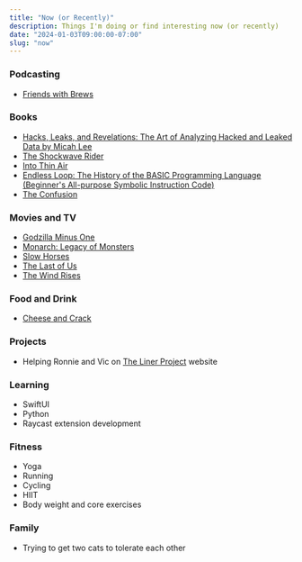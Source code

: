```yaml
---
title: "Now (or Recently)"
description: Things I'm doing or find interesting now (or recently)
date: "2024-01-03T09:00:00-07:00"
slug: "now"
---
```


### Podcasting

- [Friends with Brews](https://friendswithbrews.com)

### Books

- [Hacks, Leaks, and Revelations: The Art of Analyzing Hacked and Leaked Data by Micah Lee](https://hacksandleaks.com/)
- [The Shockwave Rider](https://books.apple.com/us/book/the-shockwave-rider/id845634177)
- [Into Thin Air](https://books.apple.com/us/book/into-thin-air/id419951578)
- [Endless Loop: The History of the BASIC Programming Language (Beginner's All-purpose Symbolic Instruction Code)](https://www.amazon.com/Endless-Loop-Programming-All-purpose-Instruction/dp/1974277070)
- [The Confusion](https://books.apple.com/us/book/the-confusion/id360608725)

### Movies and TV

- [Godzilla Minus One](https://en.wikipedia.org/wiki/Godzilla_Minus_One)
- [Monarch: Legacy of Monsters](https://tv.apple.com/us/show/monarch-legacy-of-monsters/umc.cmc.62l8x0ixrhyq3yaqa5y8yo7ew)
- [Slow Horses](https://tv.apple.com/us/show/slow-horses/umc.cmc.2szz3fdt71tl1ulnbp8utgq5o)
- [The Last of Us](https://www.hbo.com/the-last-of-us)
- [The Wind Rises](https://en.wikipedia.org/wiki/The_Wind_Rises)

### Food and Drink

- [Cheese and Crack](http://www.cheeseandcrack.com)

### Projects

- Helping Ronnie and Vic on [The Liner Project](https://thelinerproject.com) website

### Learning

- SwiftUI
- Python
- Raycast extension development

### Fitness

- Yoga
- Running
- Cycling
- HIIT
- Body weight and core exercises

### Family

- Trying to get two cats to tolerate each other
